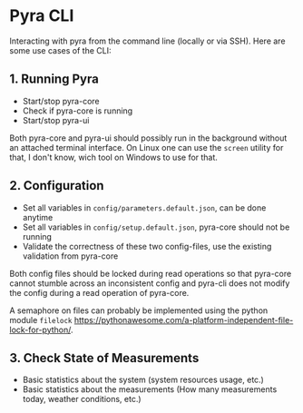 # Pyra CLI

Interacting with pyra from the command line (locally or via SSH). Here are some use cases of the CLI:

## 1. Running Pyra

-   Start/stop pyra-core
-   Check if pyra-core is running
-   Start/stop pyra-ui

Both pyra-core and pyra-ui should possibly run in the background without an attached terminal interface. On Linux one can use the `screen` utility for that, I don't know, wich tool on Windows to use for that.

## 2. Configuration

-   Set all variables in `config/parameters.default.json`, can be done anytime
-   Set all variables in `config/setup.default.json`, pyra-core should not be running
-   Validate the correctness of these two config-files, use the existing validation from pyra-core

Both config files should be locked during read operations so that pyra-core cannot stumble across an inconsistent config and pyra-cli does not modify the config during a read operation of pyra-core.

A semaphore on files can probably be implemented using the python module `filelock` https://pythonawesome.com/a-platform-independent-file-lock-for-python/.

## 3. Check State of Measurements

-   Basic statistics about the system (system resources usage, etc.)
-   Basic statistics about the measurements (How many measurements today, weather conditions, etc.)
